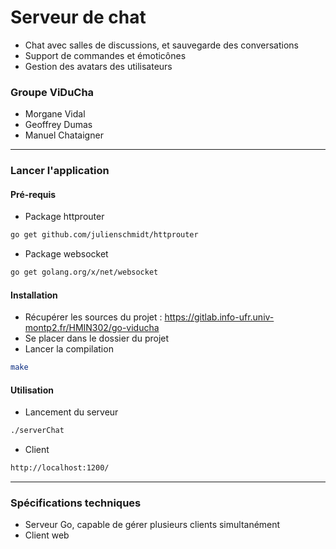 # Serveur de chat
* Chat avec salles de discussions, et sauvegarde des conversations
* Support de commandes et émoticônes
* Gestion des avatars des utilisateurs

### Groupe ViDuCha

* Morgane Vidal
* Geoffrey Dumas
* Manuel Chataigner

---

### Lancer l'application

#### Pré-requis

* Package httprouter
```bash
go get github.com/julienschmidt/httprouter
```

* Package websocket
```bash
go get golang.org/x/net/websocket
```

#### Installation

* Récupérer les sources du projet : https://gitlab.info-ufr.univ-montp2.fr/HMIN302/go-viducha
* Se placer dans le dossier du projet
* Lancer la compilation
```bash
make
```

#### Utilisation

* Lancement du serveur
```bash
./serverChat
```

* Client
```bash
http://localhost:1200/
```

---

### Spécifications techniques

* Serveur Go, capable de gérer plusieurs clients simultanément
* Client web